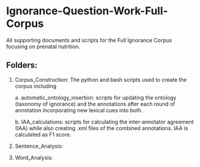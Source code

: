 # Ignorance-Question-Work-Full-Corpus

All supporting documents and scripts for the Full Ignorance Corpus focusing on prenatal nutrition. 

## Folders:

1. Corpus_Construction: The python and bash scripts used to create the corpus including

	a. automatic_ontology_insertion: scripts for updating the ontology (taxonomy of ignorance) and the annotations after each round of annotation incorporating new lexical cues into both.

	b. IAA_calculations: scripts for calculating the inter-annotator agreement (IAA) while also creating .xml files of the combined annotations. IAA is calculated as F1 score.

2. Sentence_Analysis:

3. Word_Analysis:
